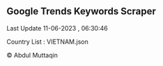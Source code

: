 

## Google Trends Keywords Scraper 
 
Last Update 11-06-2023 , 06:30:46

Country List :
VIETNAM.json



© Abdul Muttaqin 
